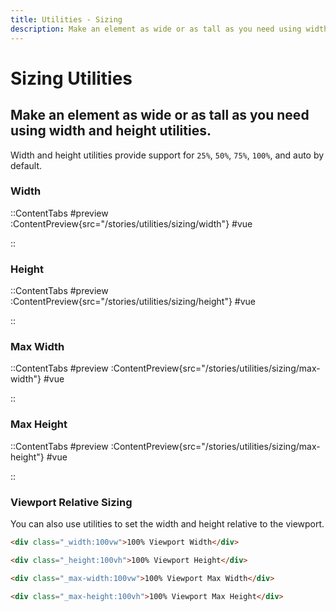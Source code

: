 ```yaml
---
title: Utilities - Sizing
description: Make an element as wide or as tall as you need using width and height utilities. 
---
```


# Sizing Utilities
## Make an element as wide or as tall as you need using width and height utilities. 

Width and height utilities provide support for `25%`, `50%`, `75%`, `100%`, and auto by default.

### Width

::ContentTabs
#preview
:ContentPreview{src="/stories/utilities/sizing/width"}
#vue
<!-- Autodocs{src="@inkline/inkline/stories/utilities/sizing/width.raw.vue" lang="vue"} -->
::

### Height

::ContentTabs
#preview
:ContentPreview{src="/stories/utilities/sizing/height"}
#vue
<!-- Autodocs{src="@inkline/inkline/stories/utilities/sizing/height.raw.vue" lang="vue"} -->
::

### Max Width

::ContentTabs
#preview
:ContentPreview{src="/stories/utilities/sizing/max-width"}
#vue
<!-- Autodocs{src="@inkline/inkline/stories/utilities/sizing/max-width.raw.vue" lang="vue"} -->
::

### Max Height

::ContentTabs
#preview
:ContentPreview{src="/stories/utilities/sizing/max-height"}
#vue
<!-- Autodocs{src="@inkline/inkline/stories/utilities/sizing/max-height.raw.vue" lang="vue"} -->
::

### Viewport Relative Sizing
You can also use utilities to set the width and height relative to the viewport.

~~~html
<div class="_width:100vw">100% Viewport Width</div>

<div class="_height:100vh">100% Viewport Height</div>

<div class="_max-width:100vw">100% Viewport Max Width</div>

<div class="_max-height:100vh">100% Viewport Max Height</div>
~~~
